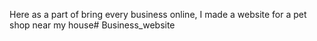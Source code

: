 Here as a part of bring every business online, I made a website for a pet shop near my house# Business_website
